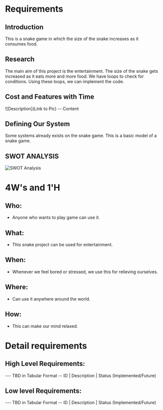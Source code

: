 # Requirements
## Introduction
 This is a snake game in which the size of the snake increases as it consumes food.

## Research
The main aim of this project is the entertainment. 
The size of the snake gets increased as it eats more and more food.
We have loops to check for conditions.
Using these loops, we can implement the code.

## Cost and Features with Time 
![Description](Link to Pic) -- Content

## Defining Our System
Some systems already exists on the snake game.
This is a basic model of a snake game.

## SWOT ANALYSIS
![SWOT Analysis](https://github.com/arc-arnob/LnT_Mini_Project/blob/main/1_Requirements/swot.png)

# 4W&#39;s and 1&#39;H

## Who:
* Anyone who wants to play game can use it.

## What:
* This snake project can be used for entertainment.

## When:
* Whenever we feel bored or stressed, we use this for relieving ourselves.

## Where:
* Can use it anywhere around the world.

## How:
* This can make our mind relaxed.

# Detail requirements
## High Level Requirements: 
--- TBD in Tabular Format -- ID | Description | Status (Implemented/Future)

##  Low level Requirements:
--- TBD in Tabular Format -- ID | Description | Status (Implemented/Future) 

